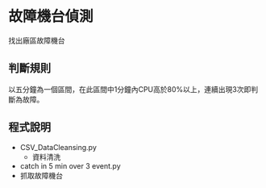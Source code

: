 # 故障機台偵測
找出廠區故障機台
## 判斷規則
以五分鐘為一個區間，在此區間中1分鐘內CPU高於80%以上，連續出現3次即判斷為故障。
## 程式說明
* CSV_DataCleansing.py
  * 資料清洗
* catch in 5 min over 3 event.py
 * 抓取故障機台 

